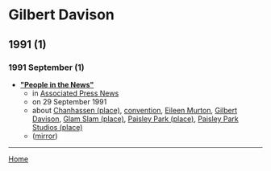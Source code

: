 # Gilbert Davison

## 1991 (1)

### 1991 September (1)

 - [**"People in the News"**](https://apnews.com/ead94f8086f35ea0b95cd202d06b49b5)
    - in [Associated Press News](https://apnews.com/)
    - on 29 September 1991
    - about [Chanhassen (place)](../../topics/place/chanhassen/index.md), [convention](../../topics/convention/index.md), [Eileen Murton](../../topics/eileen-murton/index.md), [Gilbert Davison](../../topics/gilbert-davison/index.md), [Glam Slam (place)](../../topics/place/glam-slam/index.md), [Paisley Park (place)](../../topics/place/paisley-park/index.md), [Paisley Park Studios (place)](../../topics/place/paisley-park-studios/index.md)
    - ([mirror](https://web.archive.org/web/*/https://apnews.com/ead94f8086f35ea0b95cd202d06b49b5))

----

[Home](../index.md)
